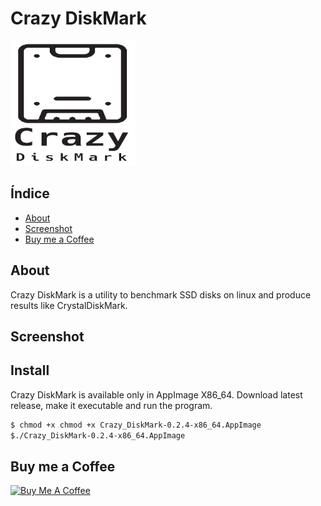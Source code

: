 # Crazy DiskMark


<img src="images/logo.png" alt="Crazy DiskMark - The Linux disk benchmark tool like CrystalDiskMark" width="200" height="200">

## Índice

* [About](#about)
* [Screenshot](#screenshot)
* [Buy me a Coffee](#buy-me-a-coffee)


## About

Crazy DiskMark is a utility to benchmark SSD disks on linux and produce results like CrystalDiskMark.

## Screenshot


## Install

Crazy DiskMark is available only in AppImage X86_64. Download latest release, make it executable and run the program. 

```bash
$ chmod +x chmod +x Crazy_DiskMark-0.2.4-x86_64.AppImage
$./Crazy_DiskMark-0.2.4-x86_64.AppImage
```

## Buy me a Coffee

<a href="https://www.buymeacoffee.com/fredcox" target="_blank"><img src="https://cdn.buymeacoffee.com/buttons/default-orange.png" alt="Buy Me A Coffee" height="41" width="174"></a>
